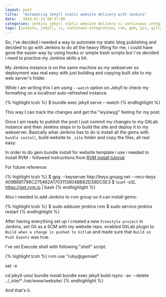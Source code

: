 ```yaml
---
layout: post
title:  "Automating Jekyll static website delivery with Jenkins"
date:   2016-01-15 00:37:00
categories: jenkins jekyll static website delivery ci continuous integration
tags: [jenkins, jekyll, ci, continuos-integration, rvm, gem, git, gitlab]
---
```


So, i've decided i needed a way to automate my static blog publishing and decided to go with Jenkins to do all the heavy lifting for me, 
i could have gone the easier way by using hooks or simple bash scripts but i've decided i need to practice my Jenkins skills a bit.

My Jenkins instance is on the same machine as my webserver so deployment was real easy with just building and copying built site to my web server's folder.

While I am writing this I am using `--watch` option on Jekyll to check my formatting on a localhost auto-refreshed instance.

{% highlight tcsh %}
$ bundle exec jekyll serve --watch 
{% endhighlight %}

This way I can track the changes and get the "wysiwyg" feeling for my post.

Once I am ready to publish the post I just commit my changes to my GitLab instance and then Jenkins steps in to build the site and deploy it to my webserver.
Basically what Jenkins has to do is install all the gems with ``bundle install``, build website to ``_site`` folder and copy the files, all real easy:

In order to do gem bundle install for website template i use i needed to install RVM - followed instructions from [RVM install tutorial](https://rvm.io/rvm/install)

For future reference:

{% highlight tcsh %}
$ gpg --keyserver hkp://keys.gnupg.net --recv-keys 409B6B1796C275462A1703113804BB82D39DC0E3
$ \curl -sSL https://get.rvm.io | bash
{% endhighlight %}

Also I needed to add Jenkins to rvm group so it can install gems:

{% highlight tcsh %}
$ sudo adduser jenkins rvm
$ sudo service jenkins restart
{% endhighlight %}

After having everything set up I created a new `Freestyle project` in Jenkins, set Git as a SCM with my website repo, enabled GitLab plugin to `Build when a change is pushed to Gitlab` and made 
sure that `Build on Push Events` was true.
 
I've set Execute shell with following "shell" script:

{% highlight tcsh %}
rvm use "ruby@gemset"

set -e

cd jekyll-uno/
bundle install
bundle exec jekyll build
rsync -av --delete ../_site/* /var/www/website/
{% endhighlight %}

And that's it.